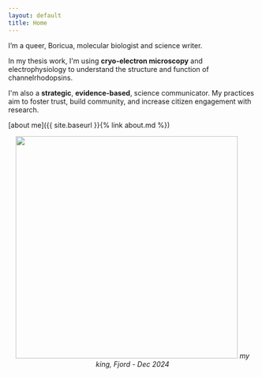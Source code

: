 ```yaml
---
layout: default
title: Home
---
```


I’m a queer, Boricua, molecular biologist and science writer.

In my thesis work, I'm using **cryo-electron microscopy** and electrophysiology to understand the structure and function of channelrhodopsins.

I'm also a **strategic**, **evidence-based**, science communicator. My practices aim to foster trust, build community, and increase citizen engagement with research.

[about me]({{ site.baseurl }}{% link about.md %})

<center> 
<img src="https://hltorresvera.github.io/assets/images/profile.png" width="450" />  
<i>my king, Fjord - Dec 2024 </i> 
</center>


